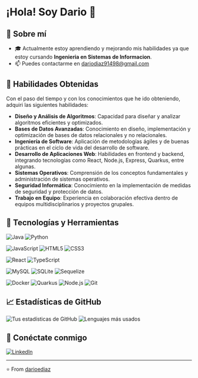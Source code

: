 # ¡Hola! Soy Dario 👋

## 🚀 Sobre mí

- 🎓 Actualmente estoy aprendiendo y mejorando mis habilidades ya que estoy cursando **Ingenieria en Sistemas de Informacion**.
- 📫 Puedes contactarme en dariodiaz91498@gmail.com

## 🧠 Habilidades Obtenidas

Con el paso del tiempo y con los conocimientos que he ido obteniendo, adquiri las siguientes habilidades:

- **Diseño y Análisis de Algoritmos**: Capacidad para diseñar y analizar algoritmos eficientes y optimizados.
- **Bases de Datos Avanzadas**: Conocimiento en diseño, implementación y optimización de bases de datos relacionales y no relacionales.
- **Ingeniería de Software**: Aplicación de metodologías ágiles y de buenas prácticas en el ciclo de vida del desarrollo de software.
- **Desarrollo de Aplicaciones Web**: Habilidades en frontend y backend, integrando tecnologías como React, Node.js, Express, Quarkus, entre algunas.
- **Sistemas Operativos**: Comprensión de los conceptos fundamentales y administración de sistemas operativos.
- **Seguridad Informática**: Conocimiento en la implementación de medidas de seguridad y protección de datos.
- **Trabajo en Equipo**: Experiencia en colaboración efectiva dentro de equipos multidisciplinarios y proyectos grupales.

## 🔧 Tecnologías y Herramientas

![Java](https://img.shields.io/badge/Java-ED8B00?style=for-the-badge&logo=java&logoColor=white)
![Python](https://img.shields.io/badge/Python-3776AB?style=for-the-badge&logo=python&logoColor=white)

![JavaScript](https://img.shields.io/badge/JavaScript-F7DF1E?style=for-the-badge&logo=javascript&logoColor=black)
![HTML5](https://img.shields.io/badge/HTML5-E34F26?style=for-the-badge&logo=html5&logoColor=white)
![CSS3](https://img.shields.io/badge/CSS3-1572B6?style=for-the-badge&logo=css3&logoColor=white)

![React](https://img.shields.io/badge/React-20232A?style=for-the-badge&logo=react&logoColor=61DAFB)
![TypeScript](https://img.shields.io/badge/TypeScript-007ACC?style=for-the-badge&logo=typescript&logoColor=white)

![MySQL](https://img.shields.io/badge/MySQL-4479A1?style=for-the-badge&logo=mysql&logoColor=white)
![SQLite](https://img.shields.io/badge/SQLite-003B57?style=for-the-badge&logo=sqlite&logoColor=white)
![Sequelize](https://img.shields.io/badge/Sequelize-52B0E7?style=for-the-badge&logo=sequelize&logoColor=white)

![Docker](https://img.shields.io/badge/Docker-2496ED?style=for-the-badge&logo=docker&logoColor=white)
![Quarkus](https://img.shields.io/badge/Quarkus-4695EB?style=for-the-badge&logo=quarkus&logoColor=white)
![Node.js](https://img.shields.io/badge/Node.js-43853D?style=for-the-badge&logo=node-dot-js&logoColor=white)
![Git](https://img.shields.io/badge/Git-F05032?style=for-the-badge&logo=git&logoColor=white)

## 📈 Estadísticas de GitHub

![Tus estadísticas de GitHub](https://github-readme-stats.vercel.app/api?username=darioediaz&show_icons=true&theme=radical)
![Lenguajes más usados](https://github-readme-stats.vercel.app/api/top-langs/?username=darioediaz&layout=compact&theme=radical)

## 🔗 Conéctate conmigo

[![LinkedIn](https://img.shields.io/badge/LinkedIn-0077B5?style=for-the-badge&logo=linkedin&logoColor=white)](https://www.linkedin.com/in/darioediaz/)

---

⭐️ From [darioediaz](https://github.com/darioediaz)
